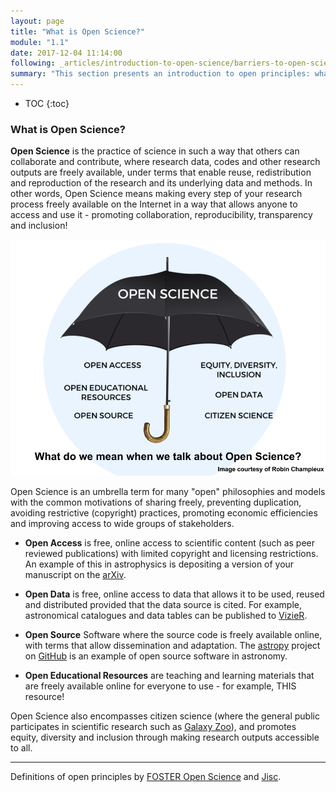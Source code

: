 ```yaml
---
layout: page
title: "What is Open Science?"
module: "1.1"
date: 2017-12-04 11:14:00
following: _articles/introduction-to-open-science/barriers-to-open-science.md
summary: "This section presents an introduction to open principles: what is open access, open data, open source - open science?"
---
```


* TOC
{:toc}


### What is Open Science?

**Open Science** is the practice of science in such a way that others can collaborate and contribute, where research data, codes and other research outputs are freely available, under terms that enable reuse, redistribution and reproduction of the research and its underlying data and methods. In other words, Open Science means making every step of your research process freely available on the Internet in a way that allows anyone to access and use it - promoting collaboration, reproducibility, transparency and inclusion!

![](https://github.com/rainsworth/ROSA/blob/gh-pages/img/openscienceumbrella.png?raw=true)

Open Science is an umbrella term for many "open" philosophies and models with the common motivations of sharing freely, preventing duplication, avoiding restrictive (copyright) practices, promoting economic efficiencies and improving access to wide groups of stakeholders.

* **Open Access** is free, online access to scientific content (such as peer reviewed publications) with limited copyright and licensing restrictions. An example of this in astrophysics is depositing a version of your manuscript on the [arXiv](https://arxiv.org/).

* **Open Data** is free, online access to data that allows it to be used, reused and distributed provided that the data source is cited. For example, astronomical catalogues and data tables can be published to [VizieR](http://vizier.u-strasbg.fr/).

* **Open Source** Software where the source code is freely available online, with terms that allow dissemination and adaptation. The [astropy](https://github.com/astropy) project on [GitHub](https://github.com/) is an example of open source software in astronomy.

* **Open Educational Resources** are teaching and learning materials that are freely available online for everyone to use - for example, THIS resource!

Open Science also encompasses citizen science (where the general public participates in scientific research such as [Galaxy Zoo](https://www.galaxyzoo.org/)), and promotes equity, diversity and inclusion through making research outputs accessible to all.

---

Definitions of open principles by [FOSTER Open Science](https://www.fosteropenscience.eu) and [Jisc](https://www.jisc.ac.uk/).
